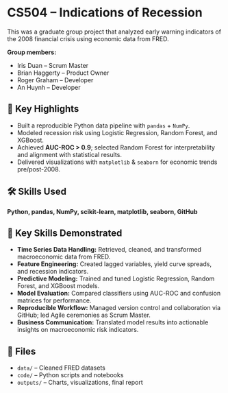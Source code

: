 # CS504 – Indications of Recession

This was a graduate group project that analyzed early warning indicators of the 2008 financial crisis using economic data from FRED.

**Group members:**
- Iris Duan – Scrum Master  
- Brian Haggerty – Product Owner  
- Roger Graham – Developer  
- An Huynh – Developer  

## 📌 Key Highlights
- Built a reproducible Python data pipeline with `pandas` + `NumPy`.
- Modeled recession risk using Logistic Regression, Random Forest, and XGBoost.
- Achieved **AUC-ROC > 0.9**; selected Random Forest for interpretability and alignment with statistical results.
- Delivered visualizations with `matplotlib` & `seaborn` for economic trends pre/post-2008.

## 🛠️ Skills Used
**Python, pandas, NumPy, scikit-learn, matplotlib, seaborn, GitHub**

## 🧠 Key Skills Demonstrated
- **Time Series Data Handling:** Retrieved, cleaned, and transformed macroeconomic data from FRED.
- **Feature Engineering:** Created lagged variables, yield curve spreads, and recession indicators.
- **Predictive Modeling:** Trained and tuned Logistic Regression, Random Forest, and XGBoost models.
- **Model Evaluation:** Compared classifiers using AUC-ROC and confusion matrices for performance.
- **Reproducible Workflow:** Managed version control and collaboration via GitHub; led Agile ceremonies as Scrum Master.
- **Business Communication:** Translated model results into actionable insights on macroeconomic risk indicators.

## 📎 Files
- `data/` – Cleaned FRED datasets  
- `code/` – Python scripts and notebooks  
- `outputs/` – Charts, visualizations, final report
